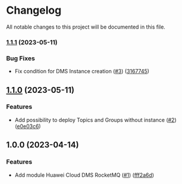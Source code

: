 # Changelog

All notable changes to this project will be documented in this file.

### [1.1.1](https://github.com/cloud-labs-infra/terraform-huaweicloud-dms-rocketmq/compare/v1.1.0...v1.1.1) (2023-05-11)


### Bug Fixes

* Fix condition for DMS Instance creation ([#3](https://github.com/cloud-labs-infra/terraform-huaweicloud-dms-rocketmq/issues/3)) ([3167745](https://github.com/cloud-labs-infra/terraform-huaweicloud-dms-rocketmq/commit/316774537d542eb2991ec3c8d1c1340b61f3945f))

## [1.1.0](https://github.com/cloud-labs-infra/terraform-huaweicloud-dms-rocketmq/compare/v1.0.0...v1.1.0) (2023-05-11)


### Features

* Add possibility to deploy Topics and Groups without instance ([#2](https://github.com/cloud-labs-infra/terraform-huaweicloud-dms-rocketmq/issues/2)) ([e0e03c6](https://github.com/cloud-labs-infra/terraform-huaweicloud-dms-rocketmq/commit/e0e03c69de120e807f1e2511e1afdae4b69ac1c1))

## 1.0.0 (2023-04-14)


### Features

* Add module Huawei Cloud DMS RocketMQ ([#1](https://github.com/cloud-labs-infra/terraform-huaweicloud-dms-rocketmq/issues/1)) ([fff2a6d](https://github.com/cloud-labs-infra/terraform-huaweicloud-dms-rocketmq/commit/fff2a6d3f772a5d4435eece187da7b783d448d9b))
